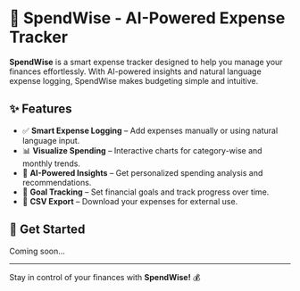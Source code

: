 # 🏦 SpendWise - AI-Powered Expense Tracker  

**SpendWise** is a smart expense tracker designed to help you manage your finances effortlessly. With AI-powered insights and natural language expense logging, SpendWise makes budgeting simple and intuitive.  

## ✨ Features  
- ✅ **Smart Expense Logging** – Add expenses manually or using natural language input.  
- 📊 **Visualize Spending** – Interactive charts for category-wise and monthly trends.  
- 🧠 **AI-Powered Insights** – Get personalized spending analysis and recommendations.  
- 🎯 **Goal Tracking** – Set financial goals and track progress over time.  
- 📂 **CSV Export** – Download your expenses for external use.  

## 🚀 Get Started  
Coming soon...  

---

Stay in control of your finances with **SpendWise!** 💰  

